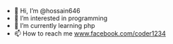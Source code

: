 - 👋 Hi, I’m @hossain646
- 👀 I’m interested in programming
- 🌱 I’m currently learning php
- 📫 How to reach me www.facebook.com/coder1234

<!---
hossain646/hossain646 is a ✨ special ✨ repository because its `README.md` (this file) appears on your GitHub profile.
You can click the Preview link to take a look at your changes.
- 💞️ I’m looking to collaborate on ...
--->
